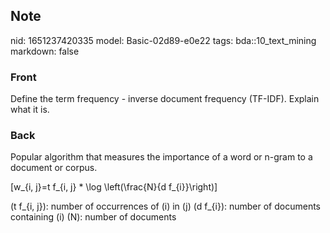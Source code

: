 ## Note
nid: 1651237420335
model: Basic-02d89-e0e22
tags: bda::10_text_mining
markdown: false

### Front
Define the term frequency - inverse document frequency (TF-IDF). Explain what it is.

### Back
Popular algorithm that measures the importance of a word or n-gram to a document or corpus.

\[w_{i, j}=t f_{i, j} * \log \left(\frac{N}{d f_{i}}\right)\]

\(t f_{i, j}\): number of occurrences of \(i\) in \(j\) 
\(d f_{i}\): number of documents containing \(i\) 
\(N\): number of documents
